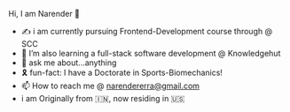 Hi, I am Narender 👋
 

- ✍️ i am currently pursuing Frontend-Development course through @ SCC
- 🌱 I’m also learning a full-stack software development @ Knowledgehut
-  📖 ask me about...anything
-  🎗️ fun-fact: I have a Doctorate in Sports-Biomechanics!
- 📫 How to reach me @ narendererra@gmail.com
-  i am Originally from 🇮🇳, now residing in 🇺🇸 

<!---
Narender-Erra/Narender-Erra is a ✨ special ✨ repository because its `README.md` (this file) appears on your GitHub profile.
You can click the Preview link to take a look at your changes.
--->

